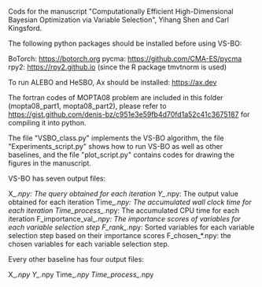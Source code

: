 Cods for the manuscript "Computationally Efficient High-Dimensional Bayesian Optimization via Variable Selection", Yihang Shen and Carl Kingsford.

The following python packages should be installed before using VS-BO: 

BoTorch: https://botorch.org
pycma: https://github.com/CMA-ES/pycma
rpy2: https://rpy2.github.io (since the R package tmvtnorm is used)

To run ALEBO and HeSBO, Ax should be installed: https://ax.dev

The fortran codes of MOPTA08 problem are included in this folder (mopta08_part1, mopta08_part2), please refer to https://gist.github.com/denis-bz/c951e3e59fb4d70fd1a52c41c3675187 for compiling it into python. 

The file "VSBO_class.py" implements the VS-BO algorithm, the file "Experiments_script.py" shows how to run VS-BO as well as other baselines, and the file "plot_script.py" contains codes for drawing the figures in the manuscript. 


VS-BO has seven output files:

X_*.npy: The query obtained for each iteration
Y_*.npy: The output value obtained for each iteration
Time_*.npy: The accumulated wall clock time for each iteration
Time_process_*.npy: The accumulated CPU time for each iteration
F_importance_val_*.npy: The importance scores of variables for each variable selection step
F_rank_*.npy: Sorted variables for each variable selection step based on their importance scores
F_chosen_*.npy: the chosen variables for each variable selection step. 


Every other baseline has four output files: 

X_*.npy
Y_*.npy
Time_*.npy
Time_process_*.npy